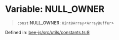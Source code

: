 # Variable: NULL\_OWNER

> `const` **NULL\_OWNER**: `Uint8Array`\<`ArrayBuffer`\>

Defined in: [bee-js/src/utils/constants.ts:8](https://github.com/ethersphere/bee-js/blob/3abbe2b1b264d6b586511a56e93badb2236bd09d/src/utils/constants.ts#L8)
